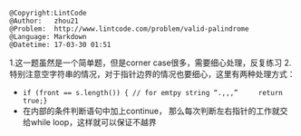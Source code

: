 ```
@Copyright:LintCode
@Author:   zhou21
@Problem:  http://www.lintcode.com/problem/valid-palindrome
@Language: Markdown
@Datetime: 17-03-30 01:51
```

1.这一题虽然是一个简单题，但是corner case很多，需要细心处理，反复练习
2.特别注意空字符串的情况，对于指针边界的情况也要细心，这里有两种处理方式：

*   ` if (front == s.length()) { // for emtpy string “.,,,”     return true;}           `
*   在内部的条件判断语句中加上continue， 那么每次判断左右指针的工作就交给while loop，这样就可以保证不越界